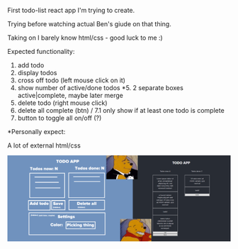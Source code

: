 First todo-list react app I'm trying to create.

Trying before watching actual Ben's giude on that thing.

Taking on I barely know html/css - good luck to me :)

Expected functionality:

1. add todo
2. display todos
3. cross off todo (left mouse click on it)
4. show number of active/done todos
*5. 2 separate boxes active|complete, maybe later merge
6. delete todo (right mouse click)
7. delete all complete (btn)
    / 7.1 only show if at least one todo is complete
8. button to toggle all on/off (?)

*Personally expect:

A lot of external html/css



![expected/result](https://github.com/SanariSan/react-todo/blob/master-copy/expected_result_meme.png?raw=true)